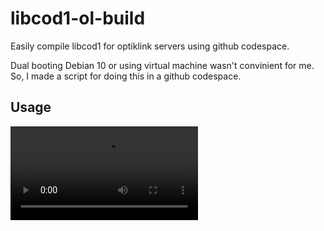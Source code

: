 # libcod1-ol-build
Easily compile libcod1 for optiklink servers using github codespace.

Dual booting Debian 10 or using virtual machine wasn't convinient for me.
So, I made a script for doing this in a github codespace.

## Usage

<video src="lc-build.mp4">
